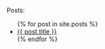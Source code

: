 Posts:

<ul>
  {% for post in site.posts %}
    <li>
      <a href="{{ post.url }}">{{ post.title }}</a>
    </li>
  {% endfor %}

</ul>
